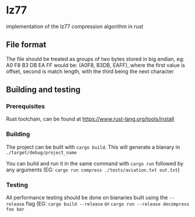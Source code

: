 # lz77
implementation of the lz77 compression algorithm in rust

## File format
The file should be treated as groups of two bytes stored in big endian, eg: A0 F8 B3 DB EA FF would be:
(A0F8, B3DB, EAFF), where the first value is offset, second is match length, with the third being the next character

## Building and testing
### Prerequisites
Rust toolchain, can be found at https://www.rust-lang.org/tools/install
### Building
The project can be built with `cargo build`. This will generate a bianary in `./target/debug/project_name`

You can build and run it in the same command with `cargo run` followed by any arguments (EG: `cargo run compress ./tests/aviation.txt out.txt`)
### Testing
All performance testing should be done on bianaries built using the `--release` flag (EG: `cargo build --release` or `cargo run --release decompress foo bar`
